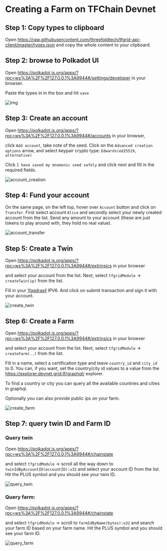 # Creating a Farm on TFChain Devnet

## Step 1: Copy types to clipboard

Open https://raw.githubusercontent.com/threefoldtech/tfgrid-api-client/master/types.json and copy the whole content to your clipboard.

## Step 2: browse to Polkadot UI

Open https://polkadot.js.org/apps/?rpc=ws%3A%2F%2F127.0.0.1%3A9944#/settings/developer in your browser.

Paste the types in in the box and hit `save`

![img](img/copy_types_1.jpg)

## Step 3: Create an account

Open https://polkadot.js.org/apps/?rpc=ws%3A%2F%2F127.0.0.1%3A9944#/accounts in your browser, 

click `Add account`, take note of the seed. Click on the `Advanced creation options` arrow, and select keypair crypto type: `Edwards(ed25519, alternative)`

Click `I have saved my mnemonic seed safely` and click next and fill in the required fields.

![account_creation](img/account_create_1.jpg)

## Step 4: Fund your account

On the same page, on the left top, hover over `Account` button and click on `Transfer`. First select account `Alice` and secondly select your newly created account from the list. Send any amount to your account (these are just tokens to play around with, they hold no real value).

![account_transfer](img/account_transfer_1.jpg)

## Step 5: Create a Twin

Open https://polkadot.js.org/apps/?rpc=ws%3A%2F%2F127.0.0.1%3A9944#/extrinsics in your browser 

and select your account from the list. Next, select `tfgridModule` -> `createTwin(ip)` from the list.

Fill in your [Yggdrasil](https://github.com/yggdrasil-network/yggdrasil-go) IPV6. And click on submit transaction and sign it with your account.

![create_twin](img/create_twin_1.jpg)

## Step 6: Create a Farm

Open https://polkadot.js.org/apps/?rpc=ws%3A%2F%2F127.0.0.1%3A9944#/extrinsics in your browser 

and select your account from the list. Next, select `tfgridModule` -> `createFarm(..)` from the list.

Fill in a name, select a certification type and leave `country_id` and `city_id` to 0. You can, if you want, set the country/city id values to a value from the https://explorer.devnet.grid.tf/graphql/ explorer. 

To find a country or city you can query all the available countries and cities in graphql.

Optionally you can also provide public ips on your farm.

![create_farm](img/create_farm_1.jpg)

## Step 7: query twin ID and Farm ID

### Query twin

Open https://polkadot.js.org/apps/?rpc=ws%3A%2F%2F127.0.0.1%3A9944#/chainstate 

and select `tfgridModule` -> scroll all the way down to `twinIdByAccountID(accountID):u32` and select your account ID from the list. Hit the PLUS symbol and you should see your twin ID.

![query_twin](img/query_twin_1.jpg)

### Query farm:

Open https://polkadot.js.org/apps/?rpc=ws%3A%2F%2F127.0.0.1%3A9944#/chainstate 

and select `tfgridModule` -> scroll to `farmIdByName(bytes):u32` and search your farm ID based on your farm name. Hit the PLUS symbol and you should see your farm ID.

![query_farm](img/query_farm_1.jpg)